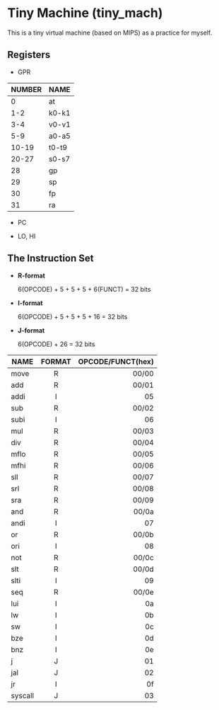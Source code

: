 # Tiny Machine (tiny_mach)

This is a tiny virtual machine (based on MIPS) as a practice for myself.

## Registers

  * GPR

  | NUMBER		| NAME		|
  | ----------- | --------- |  
  |	0			| at		|
  |	1-2			| k0-k1		|
  |	3-4			| v0-v1		|
  |	5-9		 	| a0-a5		|
  |	10-19		| t0-t9		|
  |	20-27		| s0-s7		|
  | 28			| gp		|
  |	29			| sp		|
  |	30			| fp		|
  |	31			| ra		|


  * PC

  * LO, HI


  ## The Instruction Set

  * **R-format**

    6(OPCODE) + 5 + 5 + 5 + 6(FUNCT) = 32 bits
    
  * **I-format**

    6(OPCODE) + 5 + 5 + 5 + 16 = 32 bits
    
  * **J-format**

    6(OPCODE) + 26 = 32 bits


  | NAME	  | FORMAT		| OPCODE/FUNCT(hex)	|
  | --------- |:-----------:| -----------------:|
  | move	  | R			| 00/00				|
  | add		  | R			| 00/01				|
  | addi	  | I			| 05				|
  | sub		  | R			| 00/02				|
  | subi	  | I			| 06				|
  | mul		  | R			| 00/03				|
  | div		  | R			| 00/04				|
  | mflo	  | R			| 00/05				|
  | mfhi	  | R			| 00/06				|
  | sll		  | R			| 00/07				|
  | srl		  | R			| 00/08				|
  | sra		  | R			| 00/09				|
  | and		  | R			| 00/0a				|
  | andi	  | I			| 07				|
  | or		  | R			| 00/0b				|
  | ori		  | I			| 08				|
  | not		  | R			| 00/0c				|
  | slt		  | R			| 00/0d				|
  | slti	  | I			| 09				|
  | seq		  | R			| 00/0e				|
  | lui		  | I			| 0a				|
  | lw		  | I			| 0b				|
  | sw		  | I			| 0c				|
  | bze		  | I			| 0d				|
  | bnz		  | I			| 0e				|
  | j		  | J			| 01				|
  | jal		  | J			| 02				|
  | jr		  | I			| 0f				|
  | syscall	  | J			| 03				|

